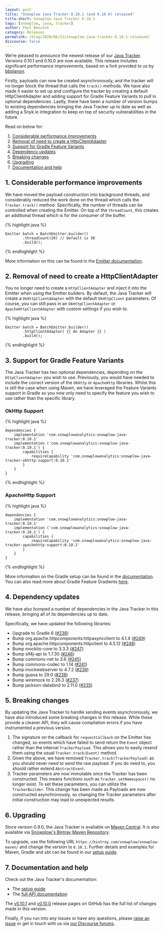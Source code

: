 ```yaml
---
layout: post
title: "Snowplow Java Tracker 0.10.1 (and 0.10.0) released"
title-short: Snowplow Java Tracker 0.10.1
tags: [snowplow, java, tracker]
author: Paul Boocock
category: Releases
permalink: /blog/2020/06/22/snowplow-java-tracker-0.10.1-released/
discourse: false
---
```


We’re pleased to announce the newest release of our [Java Tracker](https://github.com/snowplow/snowplow-java-tracker). Versions 0.10.1 and 0.10.0 are now available. This release includes significant performance improvements, based on a fork provided to us by [bbplanon](https://github.com/snowplow/snowplow-java-tracker/issues/222).

Firstly, payloads can now be created asynchronously, and the tracker will no longer block the thread that calls the `track()` methods. We have also made it easier to set up and configure the tracker by creating a default HttpClientAdapter and adding support for Gradle Feature Variants to pull in optional dependencies. Lastly, there have been a number of version bumps to existing dependencies bringing the Java Tracker up to date as well as adding a Snyk.io integration to keep on top of security vulnerabilities in the future.

Read on below for:

1. [Considerable performance improvements](#performance)
2. [Removal of need to create a HttpClientAdapter](#httpclientadapter)
3. [Support for Gradle Feature Variants](#gradle)
4. [Dependency updates](#updates)
5. [Breaking changes](#changes)
6. [Upgrading](#upgrade)
7. [Documentation and help](#doc)

<!--more-->

<h2 id="performance">1. Considerable performance improvements</h2>

We have moved the payload construction into background threads, and considerably reduced the work done on the thread which calls the `Tracker.track()` method. Specifically, the number of threads can be controlled when creating the Emitter. On top of the `threadCount`, this creates an additional thread which is for the consumer of the buffer.

{% highlight java %}
```
Emitter batch = BatchEmitter.builder()
        .threadCount(20) // Default is 50
        .build();
```
{% endhighlight %}

More information on this can be found in the [Emitter documentation](https://docs.snowplowanalytics.com/docs/collecting-data/collecting-from-own-applications/java-tracker/emitter/).

<h2 id="httpclientadapter">2. Removal of need to create a HttpClientAdapter</h2>

You no longer need to create a `HttpClientAdapter` and inject it into the Emitter when using the Emitter builders. By default, the Java Tracker will create a `OkHttpClientAdapter` with the default `OkHttpClient` parameters. Of course, you can still pass in an `OkHttpClientAdapter` or `ApacheHttpClientAdapter` with custom settings if you wish to.

{% highlight java %}
```
Emitter batch = BatchEmitter.builder()
        .httpClientAdapter( {{ An Adapter }} )
        .build();
```
{% endhighlight %}

<h2 id="gradle">3. Support for Gradle Feature Variants</h2>

The Java Tracker has two optional dependencies, depending on the `HttpClientAdapter` you wish to use. Previously, you would have needed to include the correct version of the `OkHttp` or `ApacheHttp` libraries. Whilst this is still the case when using Maven, we have leveraged the Feature Variants support in Gradle so you now only need to specify the feature you wish to use rather than the specific library.

<h3>OkHttp Support</h3>

{% highlight java %}
```
dependencies {
    implementation 'com.snowplowanalytics:snowplow-java-tracker:0.10.1'
    implementation ('com.snowplowanalytics:snowplow-java-tracker:0.10.1') {
        capabilities {
            requireCapability 'com.snowplowanalytics:snowplow-java-tracker-okhttp-support:0.10.1'
        }
    }
}
```
{% endhighlight %}

<h3>ApacheHttp Support</h3>

{% highlight java %}
```
dependencies {
    implementation 'com.snowplowanalytics:snowplow-java-tracker:0.10.1'
    implementation ('com.snowplowanalytics:snowplow-java-tracker:0.10.1') {
        capabilities {
            requireCapability 'com.snowplowanalytics:snowplow-java-tracker-apachehttp-support:0.10.1'
        }
    }
}
```
{% endhighlight %}

More information on the Gradle setup can be found in the [documentation](https://docs.snowplowanalytics.com/docs/collecting-data/collecting-from-own-applications/java-tracker/setup/#Gradle). You can also read more about Gradle Feature Gradients [here](https://docs.gradle.org/6.5/userguide/feature_variants.html).

<h2 id="updates">4. Dependency updates</h2>

We have also bumped a number of dependencies in the Java Tracker in this release, bringing all of its dependencies up to date.

Specifically, we have updated the following libraries:
* Upgrade to Gradle 6 ([#236](https://github.com/snowplow/snowplow-java-tracker/issues/236))
* Bump org.apache.httpcomponents:httpasyncclient to 4.1.4 ([#249](https://github.com/snowplow/snowplow-java-tracker/issues/249))
* Bump org.apache.httpcomponents:httpclient to 4.5.12 ([#248](https://github.com/snowplow/snowplow-java-tracker/issues/248))
* Bump mockito-core to 3.3.3 ([#247](https://github.com/snowplow/snowplow-java-tracker/issues/247))
* Bump slf4j-api to 1.7.30 ([#246](https://github.com/snowplow/snowplow-java-tracker/issues/246))
* Bump commons-net to 3.6 ([#245](https://github.com/snowplow/snowplow-java-tracker/issues/245))
* Bump commons-codec to 1.14 ([#241](https://github.com/snowplow/snowplow-java-tracker/issues/241))
* Bump mockwebserver to 4.7.2 ([#239](https://github.com/snowplow/snowplow-java-tracker/issues/239))
* Bump guava to 29.0 ([#238](https://github.com/snowplow/snowplow-java-tracker/issues/238))
* Bump wiremock to 2.26.3 ([#237](https://github.com/snowplow/snowplow-java-tracker/issues/237))
* Bump jackson-databind to 2.11.0 ([#235](https://github.com/snowplow/snowplow-java-tracker/issues/235))

<h2 id="changes">5. Breaking changes</h2>

By updating the Java Tracker to handle sending events asynchronously, we have also introduced some breaking changes in this release. While these provide a cleaner API, they will cause compilation errors if you have instrumented a previous version.
1. The signature on the callback for `requestCallback` on the Emitter has changed, so events which have failed to send return the `Event` object rather than the internal `TrackerPayload`. This allows you to easily resend them using the usual `Tracker.track(Event)` method.
2. Given the above, we have removed `Tracker.track(TrackerPayload)` as you should never need to send the raw payload. If you do need to, you should rather extend `AbstractEvent`.
3. Tracker parameters are now immutable once the Tracker has been constructed. This means functions such as `Tracker.setNamespace()` no longer exist. To set these parameters, you can utilize the `TrackerBuilder`. This change has been made as Payloads are now constructed asynchronously, so changing the Tracker parameters after initial construction may lead to unexpected results.

<h2 id="upgrade">6. Upgrading</h2>

Since version 0.9.0, the Java Tracker is available on [Maven Central](https://search.maven.org/artifact/com.snowplowanalytics/snowplow-java-tracker). It is also available via [Snowplow's Bintray Maven Repository](https://bintray.com/snowplow/snowplow-maven/snowplow-java-tracker).

To upgrade, use the following URL `https://bintray.com/snowplow/snowplow-maven/` and change the version to `0.10.1`.
Further details and examples for Maven, Gradle and sbt can be found in our [setup guide](https://github.com/snowplow/snowplow/wiki/Java-Tracker-Setup#3-setup).

<h2 id="doc">7. Documentation and help</h2>

Check out the Java Tracker's documentation:

* The [setup guide](https://github.com/snowplow/snowplow/wiki/Java-Tracker-Setup)
* The [full API documentation](https://github.com/snowplow/snowplow/wiki/Java-Tracker)

The [v0.10.1](https://github.com/snowplow/snowplow-java-tracker/releases/tag/0.10.1) and [v0.10.0](https://github.com/snowplow/snowplow-java-tracker/releases/tag/0.10.0) release pages on GitHub has the full list of changes made in this version.

Finally, if you run into any issues or have any questions, please
[raise an issue](https://github.com/snowplow/snowplow-java-tracker/issues) or get in touch with us via [our Discourse forums](https://discourse.snowplowanalytics.com/).
